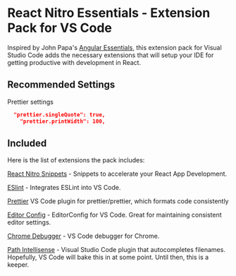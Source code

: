 # React Nitro Essentials - Extension Pack for VS Code

Inspired by John Papa's [Angular Essentials](https://marketplace.visualstudio.com/items?itemName=johnpapa.angular-essentials), this extension pack for Visual Studio Code adds the necessary extensions that will setup your IDE for getting productive with development in React.

## Recommended Settings

Prettier settings

```json
  "prettier.singleQuote": true,
	"prettier.printWidth": 100,
```

## Included

Here is the list of extensions the pack includes:

[React Nitro Snippets](https://marketplace.visualstudio.com/items?itemName=areai51.react-nitro-snippets) - Snippets to accelerate your React App Development.

[ESlint](https://marketplace.visualstudio.com/items?itemName=dbaeumer.vscode-eslint) - Integrates ESLint into VS Code.

[Prettier](https://marketplace.visualstudio.com/items?itemName=esbenp.prettier-vscode) VS Code plugin for prettier/prettier, which formats code consistently

[Editor Config](https://marketplace.visualstudio.com/items?itemName=EditorConfig.EditorConfig) - EditorConfig for VS Code. Great for maintaining consistent editor settings.

[Chrome Debugger](https://marketplace.visualstudio.com/items?itemName=msjsdiag.debugger-for-chrome) - VS Code debugger for Chrome.

[Path Intellisense](https://marketplace.visualstudio.com/items?itemName=christian-kohler.path-intellisense) - Visual Studio Code plugin that autocompletes filenames. Hopefully, VS Code will bake this in at some point. Until then, this is a keeper.
